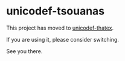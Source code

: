 # unicodef-tsouanas

This project has moved to [unicodef-thatex].

If you are using it, please consider switching.

See you there.

[unicodef-thatex]:     https://github.com/tsouanas/unicodef-thatex

